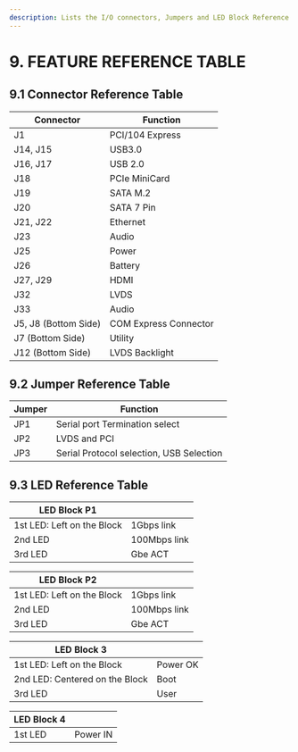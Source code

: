 ```yaml
---
description: Lists the I/O connectors, Jumpers and LED Block Reference tables
---
```


# 9. FEATURE REFERENCE TABLE

## 9.1 Connector Reference Table

| Connector            | Function              |
| -------------------- | --------------------- |
| J1                   | PCI/104 Express       |
| J14, J15             | USB3.0                |
| J16, J17             | USB 2.0               |
| J18                  | PCIe MiniCard         |
| J19                  | SATA M.2              |
| J20                  | SATA 7 Pin            |
| J21, J22             | Ethernet              |
| J23                  | Audio                 |
| J25                  | Power                 |
| J26                  | Battery               |
| J27, J29             | HDMI                  |
| J32                  | LVDS                  |
| J33                  | Audio                 |
| J5, J8 (Bottom Side) | COM Express Connector |
| J7 (Bottom Side)     | Utility               |
| J12 (Bottom Side)    | LVDS Backlight        |

## 9.2 Jumper Reference Table

| Jumper | Function                                 |
| ------ | ---------------------------------------- |
| JP1    | Serial port Termination select           |
| JP2    | LVDS and PCI                             |
| JP3    | Serial Protocol selection, USB Selection |

## 9.3 LED Reference Table



| LED Block P1               |              |
| -------------------------- | ------------ |
| 1st LED: Left on the Block | 1Gbps link   |
| 2nd LED                    | 100Mbps link |
| 3rd LED                    | Gbe ACT      |

| LED Block P2               |              |
| -------------------------- | ------------ |
| 1st LED: Left on the Block | 1Gbps link   |
| 2nd LED                    | 100Mbps link |
| 3rd LED                    | Gbe ACT      |



| LED Block 3                    |          |
| ------------------------------ | -------- |
| 1st LED: Left on the Block     | Power OK |
| 2nd LED: Centered on the Block | Boot     |
| 3rd LED                        | User     |

| LED Block 4 |          |
| ----------- | -------- |
| 1st LED     | Power IN |
